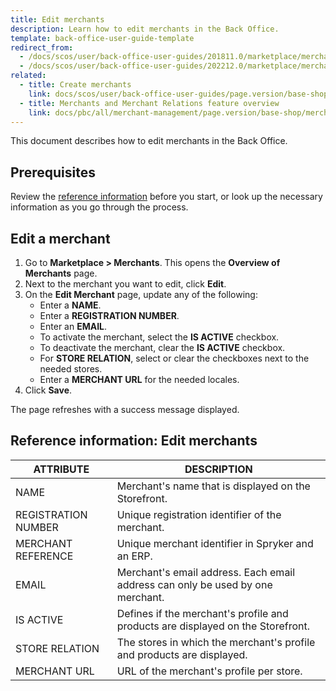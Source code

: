 ```yaml
---
title: Edit merchants
description: Learn how to edit merchants in the Back Office.
template: back-office-user-guide-template
redirect_from:
  - /docs/scos/user/back-office-user-guides/201811.0/marketplace/merchants-and-merchant-relations/managing-merchants.html
  - /docs/scos/user/back-office-user-guides/202212.0/marketplace/merchants/edit-merchants.html
related:
  - title: Create merchants
    link: docs/scos/user/back-office-user-guides/page.version/base-shop/manage-in-the-back-office/create-merchants.html
  - title: Merchants and Merchant Relations feature overview
    link: docs/pbc/all/merchant-management/page.version/base-shop/merchant-b2b-contracts-feature-overview.html
---
```


This document describes how to edit merchants in the Back Office.


## Prerequisites

Review the [reference information](#reference-information-edit-merchants) before you start, or look up the necessary information as you go through the process.

## Edit a merchant

1. Go to **Marketplace&nbsp;<span aria-label="and then">></span> Merchants**.
    This opens the **Overview of Merchants** page.
2. Next to the merchant you want to edit, click **Edit**.
3. On the **Edit Merchant** page, update any of the following:
    * Enter a **NAME**.
    * Enter a **REGISTRATION NUMBER**.
    * Enter an **EMAIL**.
    * To activate the merchant, select the **IS ACTIVE** checkbox.
    * To deactivate the merchant, clear the **IS ACTIVE** checkbox.
    * For **STORE RELATION**, select or clear the checkboxes next to the needed stores.
    * Enter a **MERCHANT URL** for the needed locales.
4. Click **Save**.     

The page refreshes with a success message displayed.

## Reference information: Edit merchants

| ATTRIBUTE |DESCRIPTION  |
| --- | --- |
| NAME | Merchant's name that is displayed on the Storefront.  |
| REGISTRATION NUMBER | Unique registration identifier of the merchant. |
| MERCHANT REFERENCE | Unique merchant identifier in Spryker and an ERP. |
| EMAIL | Merchant's email address. Each email address can only be used by one merchant.  |
| IS ACTIVE | Defines if the merchant's profile and products are displayed on the Storefront. |
| STORE RELATION | The stores in which the merchant's profile and products are displayed. |
| MERCHANT URL | URL of the merchant's profile per store.  |

